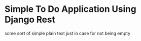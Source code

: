 # Simple To Do Application Using Django Rest

some sort of simple plain text just in case for not being empty
